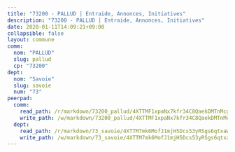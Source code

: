 ```yaml
---
title: "73200 - PALLUD | Entraide, Annonces, Initiatives"
description: "73200 - PALLUD | Entraide, Annonces, Initiatives"
date: 2020-01-11T14:09:21+09:00
collapsible: false
layout: commune
comm:
  nom: "PALLUD"
  slug: pallud
  cp: "73200"
dept:
  nom: "Savoie"
  slug: savoie
  num: "73"
peerpad:
  comm:
    read_path: /r/markdown/73200_pallud/4XTTMF1xpaNx7kfr34C8QaekDMTnMcg12DhtohMN4WJsyQD3h
    write_path: /w/markdown/73200_pallud/4XTTMF1xpaNx7kfr34C8QaekDMTnMcg12DhtohMN4WJsyQD3h-K3TgTjxCgRMt34iRVJnFoYxBWTwteKkbzFBLo4DJPeTJjRGefaTBM2gURHfC1QqN1rrf78PwjwnS9Z2pJN1bN1pLT9K4EVi3XDCexBHnbLFMXxq8rA866bEQEVoT68zUbuxTRvKV
  dept:
    read_path: /r/markdown/73_savoie/4XTTM7mk6MofJ1mjH5Dcs53yRSgs6qtxaWYjKD54ttqHGEMur
    write_path: /w/markdown/73_savoie/4XTTM7mk6MofJ1mjH5Dcs53yRSgs6qtxaWYjKD54ttqHGEMur-K3TgTorsK1WLw8S2EgnkoX8tJEgZgam6ANhvqrVqNfiz9fX8kbMKu5AF1rqzXyxMRZgoVPrb5EERe3PeBhqF1SBfP5G1PJnvsDUF2LQSxevobpkDM4djQDebTYoo6Yx53thenJpY
---
```


